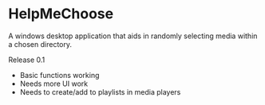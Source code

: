 HelpMeChoose
============

A windows desktop application that aids in randomly selecting media within a chosen directory.

Release 0.1
- Basic functions working
- Needs more UI work
- Needs to create/add to playlists in media players
